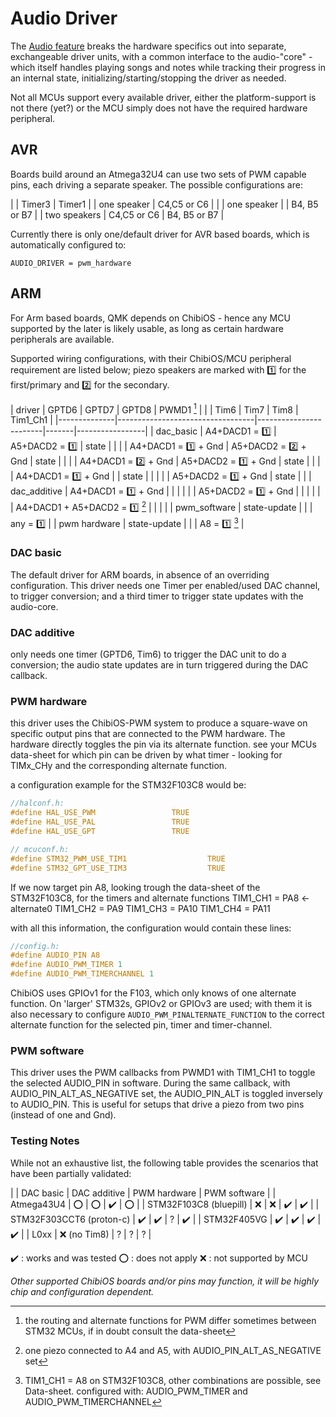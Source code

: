 # Audio Driver

The [Audio feature](feature_audio.md) breaks the hardware specifics out into separate, exchangeable driver units, with a common interface to the audio-"core" - which itself handles playing songs and notes while tracking their progress in an internal state, initializing/starting/stopping the driver as needed.

Not all MCUs support every available driver, either the platform-support is not there (yet?) or the MCU simply does not have the required hardware peripheral.


## AVR

Boards build around an Atmega32U4 can use two sets of PWM capable pins, each driving a separate speaker.
The possible configurations are:

|              | Timer3      | Timer1       |
| one speaker  | C4,C5 or C6 |              |
| one speaker  |             | B4, B5 or B7 |
| two speakers | C4,C5 or C6 | B4, B5 or B7 |

Currently there is only one/default driver for AVR based boards, which is automatically configured to:
```make
AUDIO_DRIVER = pwm_hardware
```


## ARM

For Arm based boards, QMK depends on ChibiOS - hence any MCU supported by the later is likely usable, as long as certain hardware peripherals are available.

Supported wiring configurations, with their ChibiOS/MCU peripheral requirement are listed below;
piezo speakers are marked with :one: for the first/primary and :two: for the secondary.

  | driver       | GPTD6                            | GPTD7                  | GPTD8 | PWMD1 [^1]      |
  |              | Tim6                             | Tim7                   | Tim8  | Tim1_Ch1        |
  |--------------|----------------------------------|------------------------|-------|-----------------|
  | dac_basic    | A4+DACD1 = :one:                 | A5+DACD2 = :one:       | state |                 |
  |              | A4+DACD1 = :one: + Gnd           | A5+DACD2 = :two: + Gnd | state |                 |
  |              | A4+DACD1 = :two: + Gnd           | A5+DACD2 = :one: + Gnd | state |                 |
  |              | A4+DACD1 = :one: + Gnd           |                        | state |                 |
  |              |                                  | A5+DACD2 = :one: + Gnd | state |                 |
  | dac_additive | A4+DACD1 = :one: + Gnd           |                        |       |                 |
  |              | A5+DACD2 = :one: + Gnd           |                        |       |                 |
  |              | A4+DACD1 + A5+DACD2 = :one: [^2] |                        |       |                 |
  | pwm_software | state-update                     |                        |       | any = :one:     |
  | pwm hardware | state-update                     |                        |       | A8 = :one: [^3] |


[^1]: the routing and alternate functions for PWM differ sometimes between STM32 MCUs, if in doubt consult the data-sheet
[^2]: one piezo connected to A4 and A5, with AUDIO_PIN_ALT_AS_NEGATIVE set
[^3]: TIM1_CH1 = A8 on STM32F103C8, other combinations are possible, see Data-sheet. configured with: AUDIO_PWM_TIMER and AUDIO_PWM_TIMERCHANNEL



### DAC basic

The default driver for ARM boards, in absence of an overriding configuration.
This driver needs one Timer per enabled/used DAC channel, to trigger conversion; and a third timer to trigger state updates with the audio-core.


### DAC additive

only needs one timer (GPTD6, Tim6) to trigger the DAC unit to do a conversion; the audio state updates are in turn triggered during the DAC callback.


### PWM hardware

this driver uses the ChibiOS-PWM system to produce a square-wave on specific output pins that are connected to the PWM hardware.
The hardware directly toggles the pin via its alternate function. see your MCUs data-sheet for which pin can be driven by what timer - looking for TIMx_CHy and the corresponding alternate function.

a configuration example for the STM32F103C8 would be:
``` c
//halconf.h:
#define HAL_USE_PWM                 TRUE
#define HAL_USE_PAL                 TRUE
#define HAL_USE_GPT                 TRUE
```

``` c
// mcuconf.h:
#define STM32_PWM_USE_TIM1                  TRUE
#define STM32_GPT_USE_TIM3                  TRUE
```

If we now target pin A8, looking trough the data-sheet of the STM32F103C8, for the timers and alternate functions
TIM1_CH1 = PA8 <- alternate0
TIM1_CH2 = PA9
TIM1_CH3 = PA10
TIM1_CH4 = PA11

with all this information, the configuration would contain these lines:
``` c
//config.h:
#define AUDIO_PIN A8
#define AUDIO_PWM_TIMER 1
#define AUDIO_PWM_TIMERCHANNEL 1
```

ChibiOS uses GPIOv1 for the F103, which only knows of one alternate function.
On 'larger' STM32s, GPIOv2 or GPIOv3 are used; with them it is also necessary to configure `AUDIO_PWM_PINALTERNATE_FUNCTION` to the correct alternate function for the selected pin, timer and timer-channel.


### PWM software

This driver uses the PWM callbacks from PWMD1 with TIM1_CH1 to toggle the selected AUDIO_PIN in software.
During the same callback, with AUDIO_PIN_ALT_AS_NEGATIVE set, the AUDIO_PIN_ALT is toggled inversely to AUDIO_PIN. This is useful for setups that drive a piezo from two pins (instead of one and Gnd).


### Testing Notes

While not an exhaustive list, the following table provides the scenarios that have been partially validated:

|                          | DAC basic          | DAC additive       | PWM hardware       | PWM software       |
| Atmega43U4               | :o:                | :o:                | :heavy_check_mark: | :o:                |
| STM32F103C8 (bluepill)   | :x:                | :x:                | :heavy_check_mark: | :heavy_check_mark: |
| STM32F303CCT6 (proton-c) | :heavy_check_mark: | :heavy_check_mark: | ?                  | :heavy_check_mark: |
| STM32F405VG              | :heavy_check_mark: | :heavy_check_mark: | :heavy_check_mark: | :heavy_check_mark: |
| L0xx                     | :x: (no Tim8)      | ?                  | ?                  | ?                  |


:heavy_check_mark: : works and was tested
:o: : does not apply
:x: : not supported by MCU

*Other supported ChibiOS boards and/or pins may function, it will be highly chip and configuration dependent.*
